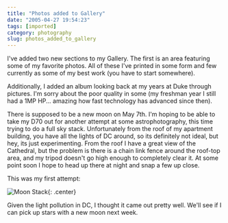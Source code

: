 ```yaml
---
title: "Photos added to Gallery"
date: "2005-04-27 19:54:23"
tags: [imported]
category: photography
slug: photos_added_to_gallery
---
```


I've added two new sections to my Gallery. The first is an area featuring some
of my favorite photos. All of these I've printed in some form and few currently
as some of my best work (you have to start somewhere).

Additionally, I added an album looking back at my years at Duke through
pictures. I'm sorry about the poor quality in some (my freshman year I still had
a 1MP HP... amazing how fast technology has advanced since then).

There is supposed to be a new moon on May 7th. I'm hoping to be able to take my
D70 out for another attempt at some astrophotography, this time trying to do a
full sky stack. Unfortunately from the roof of my apartment building, you have
all the lights of DC around, so its definitely not ideal, but hey, its just
experimenting. From the roof I have a great view of the Cathedral, but the
problem is there is a chain link fence around the roof-top area, and my tripod
doesn't go high enough to completely clear it. At some point soon I hope to head
up there at night and snap a few up close.

This was my first attempt:

![Moon Stack]({filename}/images/2005/Moon_stack_2.jpg){: .center}

Given the light pollution in DC, I thought it came out pretty well. We'll see if
I can pick up stars with a new moon next week.

